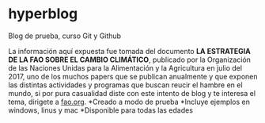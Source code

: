 # hyperblog
Blog de prueba, curso Git y Github

La información aquí expuesta fue tomada del documento **LA ESTRATEGIA DE LA FAO SOBRE EL CAMBIO  CLIMÁTICO**, publicado por la Organización de las Naciones Unidas para la Alimentación y la Agricultura en julio del 2017, uno de los muchos papers que se publican anualmente y que exponen las distintas actividades y programas que buscan reucir el hambre en el mundo, si por pura casualidad diste con este intento de blog y te interesa el tema, dirigete a [fao.org](http://https://www.fao.org/home/es "fao.org").
*Creado a modo de prueba
*Incluye ejemplos en windows, linus y mac
*Disponible para todas las edades

